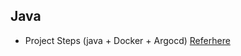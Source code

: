 Java
---------------------------

* Project Steps (java + Docker + Argocd) 
[Referhere](https://medium.com/codex/deploy-a-java-application-using-argo-workflows-92d4699877c6)